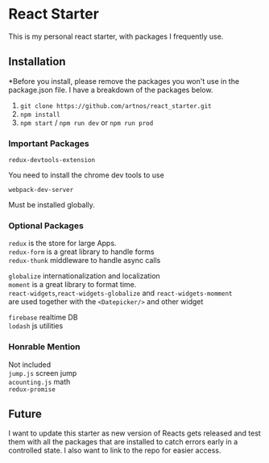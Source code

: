 # React Starter

This is my personal react starter, with packages I frequently use.

## Installation

*Before you install, please remove the packages you won't use in the package.json file.
I have a breakdown of the packages below.

1. `git clone https://github.com/artnos/react_starter.git`
2. `npm install`
3. `npm start` / `npm run dev`   or `npm run prod`  
  

### Important Packages 

    redux-devtools-extension
You need to install the chrome dev tools to use

    webpack-dev-server
Must be installed globally.

### Optional Packages

`redux` is the store for large Apps.  
`redux-form` is a great library to handle forms  
`redux-thunk` middleware to handle async calls

`globalize` internationalization and localization  
`moment` is a great library to format time.   
`react-widgets`,`react-widgets-globalize` and `react-widgets-momment`    
are used together with the `<Datepicker/>` and other widget    

`firebase` realtime DB  
 `lodash` js utilities
 
 ### Honrable Mention
 Not included  
 `jump.js` screen jump  
 `acounting.js` math  
 `redux-promise`
 
## Future

I want to update this starter as new version of Reacts gets released and test them with all the packages that are installed to catch errors early in a controlled state. I also want to link to the repo for easier access.
